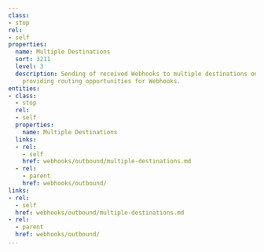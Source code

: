 ```yaml
---
class:
- stop
rel:
- self
properties:
  name: Multiple Destinations
  sort: 3211
  level: 3
  description: Sending of received Webhooks to multiple destinations once received,
    providing routing opportunities for Webhooks.
entities:
- class:
  - stop
  rel:
  - self
  properties:
    name: Multiple Destinations
  links:
  - rel:
    - self
    href: webhooks/outbound/multiple-destinations.md
  - rel:
    - parent
    href: webhooks/outbound/
links:
- rel:
  - self
  href: webhooks/outbound/multiple-destinations.md
- rel:
  - parent
  href: webhooks/outbound/
...
```

